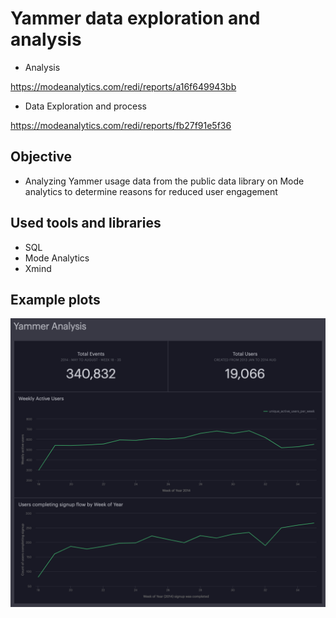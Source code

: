 # Yammer data exploration and analysis

* Analysis

https://modeanalytics.com/redi/reports/a16f649943bb

* Data Exploration and process

https://modeanalytics.com/redi/reports/fb27f91e5f36


## Objective

* Analyzing Yammer usage data from the public data library on Mode analytics to determine reasons for reduced user engagement

## Used tools and libraries

* SQL 
* Mode Analytics 
* Xmind 

## Example plots


![](https://github.com/Zzzhenya/Yammer/blob/f9a1326a7794c7e55274549851985d53baa92f1a/Yammer_analysis_main_dashboard.png)

